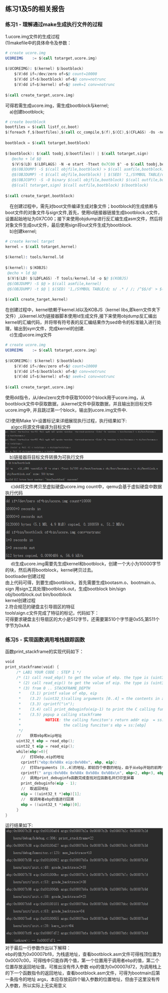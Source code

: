 ## 练习1及5的相关报告

### 练习1 - 理解通过make生成执行文件的过程

1.ucore.img文件的生成过程<br>
(1)makefile中的具体命令及参数：<br>
```s
# create ucore.img
UCOREIMG	:= $(call totarget,ucore.img)

$(UCOREIMG): $(kernel) $(bootblock)
	$(V)dd if=/dev/zero of=$@ count=10000
	$(V)dd if=$(bootblock) of=$@ conv=notrunc
	$(V)dd if=$(kernel) of=$@ seek=1 conv=notrunc

$(call create_target,ucore.img)
 ```
 可得若需生成ucore.img，需生成bootblock与kernel;<br>
 &emsp;a)创建bootblock;
 ```s
 # create bootblock
bootfiles = $(call listf_cc,boot)
$(foreach f,$(bootfiles),$(call cc_compile,$(f),$(CC),$(CFLAGS) -Os -nostdinc))

bootblock = $(call totarget,bootblock)

$(bootblock): $(call toobj,$(bootfiles)) | $(call totarget,sign)
	@echo + ld $@
	$(V)$(LD) $(LDFLAGS) -N -e start -Ttext 0x7C00 $^ -o $(call toobj,bootblock)
	@$(OBJDUMP) -S $(call objfile,bootblock) > $(call asmfile,bootblock)
	@$(OBJDUMP) -t $(call objfile,bootblock) | $(SED) '1,/SYMBOL TABLE/d; s/ .* / /; /^$$/d' > $(call symfile,bootblock)
	@$(OBJCOPY) -S -O binary $(call objfile,bootblock) $(call outfile,bootblock)
	@$(call totarget,sign) $(call outfile,bootblock) $(bootblock)

$(call create_target,bootblock)
 ```
  &emsp;在创建过程中，需先对boot文件编译生成对象文件；bootblock的生成依赖与boot文件的对象文件与sign文件,首先，使用ld链接器链接生成bootblock.o文件，设置起始地址为0X7C00；接下来使用objdump进行反汇编生成asm文件，然后将对象文件生成out文件，最后使用sign将out文件生成为bootblock.<br>
  &emsp;b)创建kernel;
   ```s
# create kernel target
kernel = $(call totarget,kernel)

$(kernel): tools/kernel.ld

$(kernel): $(KOBJS)
	@echo + ld $@
	$(V)$(LD) $(LDFLAGS) -T tools/kernel.ld -o $@ $(KOBJS)
	@$(OBJDUMP) -S $@ > $(call asmfile,kernel)
	@$(OBJDUMP) -t $@ | $(SED) '1,/SYMBOL TABLE/d; s/ .* / /; /^$$/d' > $(call symfile,kernel)

$(call create_target,kernel)
 ```
在创建过程中，kernel依赖于kernel.ld以及KOBJS（kernel libs,即kern文件夹下文件）,以kernel.ld为链接器脚本使用ld生成文件,接下来使用objdump反汇编出kernel的汇编代码，并将带有符号表的反汇编结果作为sed命令的标准输入进行处理，输出到sym文件，完成kernel的创建.<br>
&emsp;c)生成ucore.img文件
```s
# create ucore.img
UCOREIMG	:= $(call totarget,ucore.img)

$(UCOREIMG): $(kernel) $(bootblock)
	$(V)dd if=/dev/zero of=$@ count=10000
	$(V)dd if=$(bootblock) of=$@ conv=notrunc
	$(V)dd if=$(kernel) of=$@ seek=1 conv=notrunc

$(call create_target,ucore.img)
 ```
使用dd指令，从/dev/zero文件中获取10000个block用于ucore.img，从bootblock文件中获取数据，从kernel文件中获取数据，并且输出到目标文件ucore.img中, 并且跳过第一个block，输出到ucore.img文件中.

(2)使用Make V=设置标记来详细展现执行过程，执行结果如下:<br>
  &emsp; a)gcc将源文件编译为目标文件<br>
  ![代码结果](https://github.com/NKU-OS-Study-Team/ucore/blob/main/lab1/gmm/images/img2.png)<br>
   &emsp;b)链接器将目标文件转换为可执行文件<br>
  ![代码结果](https://github.com/NKU-OS-Study-Team/ucore/blob/main/lab1/gmm/images/img3.png)<br>
  &emsp; c)dd将文件拷贝至虚拟硬盘ucore.img count中，qemu会基于虚拟硬盘中数据执行代码<br>
![代码结果](https://github.com/NKU-OS-Study-Team/ucore/blob/main/lab1/gmm/images/img5.png)<br>
  &emsp; d)生成ucore.img需要先生成kernel和bootblock，创建一个大小为10000字节的块，然后再将bootblock，kernel拷贝过去。<br>
bootloader创建过程<br>
由上代码可得，到要生成bootblock，首先需要生成bootasm.o、bootmain.o、sign
用sign工具处理bootblock.out，生成bootblock
bin/sign obj/bootblock.out bin/bootblock<br>
kernel创建过程<br>
2.符合规范的硬盘主引导扇区的特征<br>
tools\sign.c文件完成了特征的标记，代码如下：<br>
可得要求硬盘主引导扇区的大小是512字节，还需要第510个字节是0x55,第511个字节为0xAA<br>


### 练习5 - 实现函数调用堆栈跟踪函数<br>
函数print_stackframe的实现代码如下：<br>
```s
void
print_stackframe(void) {
     /* LAB1 YOUR CODE : STEP 1 */
     /* (1) call read_ebp() to get the value of ebp. the type is (uint32_t);
      * (2) call read_eip() to get the value of eip. the type is (uint32_t);
      * (3) from 0 .. STACKFRAME_DEPTH
      *    (3.1) printf value of ebp, eip
      *    (3.2) (uint32_t)calling arguments [0..4] = the contents in address (uint32_t)ebp +2 [0..4]
      *    (3.3) cprintf("\n");
      *    (3.4) call print_debuginfo(eip-1) to print the C calling function name and line number, etc.
      *    (3.5) popup a calling stackframe
      *           NOTICE: the calling funciton's return addr eip  = ss:[ebp+4]
      *                   the calling funciton's ebp = ss:[ebp]
      */
     //    获取ebp和eip地址
     uint32_t ebp = read_ebp();
     uint32_t eip = read_eip();
     while(ebp!=0){
       //  打印ebp,eip的地址
       cprintf("ebp:0x%08x eip:0x%08x", ebp, eip);
       //  打印arguments [0..4]的地址，即前四个参数的地址，由于从ebp开始的前两个位置存储调用者ebp以及返回地址，所以从ebp+2开始
       cprintf(" args:0x%08x 0x%08x 0x%08x 0x%08x\n", ebp+2, ebp+3, ebp+4, ebp+5);
       //  调用print_debuginfo函数完成查找对应函数名并打印至屏幕
       print_debuginfo(eip - 1);
       //  取返回地址
       eip = ((uint32_t *)ebp)[1];
       //  取调用者ebp的值进行回溯
       ebp = ((uint32_t *)ebp)[0];
     }
}
 ```
运行结果如下:<br>
![代码结果](https://github.com/NKU-OS-Study-Team/ucore/blob/main/lab1/gmm/images/img11.png)<br>
对于最后一行参数作出以下解释：<br>
ebp的值为0x00007bf8，为栈底地址，查看bootblock.asm文件可得栈顶位置为0x0007c00，可得栈中只能存两个值，第一个位置用于调用者ebp的值，第二个位置存放返回地址值，可推出没有传入参数
eip的值为0x00007d72，为调用栈上的下一个函数指令的返回地址，查看bootblock.asm文件，可得为bootmain后第一条指令的地址
args，本应存放前四个输入参数的位置地址，但由于这里没有传入参数，所以实际上无实用意义

